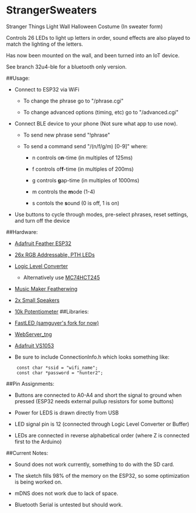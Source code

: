 # StrangerSweaters
Stranger Things Light Wall Halloween Costume (In sweater form)

Controls 26 LEDs to light up letters in order, sound effects are also played to match the lighting of the letters.

Has now been mounted on the wall, and been turned into an IoT device.

See branch 32u4-ble for a bluetooth only version.

##Usage:

* Connect to ESP32 via WiFi

  * To change the phrase go to "/phrase.cgi"

  * To change advanced options (timing, etc) go to "/advanced.cgi"

* Connect BLE device to your phone (Not sure what app to use now).

  * To send new phrase send "!phrase"

  * To send a command send "/(n/f/g/m) [0-9]" where:

    * n controls o**n**-time (in multiples of 125ms)

    * f controls of**f**-time (in multiples of 200ms)

    * g controls **g**ap-time (in multiples of 1000ms)

    * m controls the **m**ode (1-4)

    * s contols the **s**ound (0 is off, 1 is on)

* Use buttons to cycle through modes, pre-select phrases, reset settings, and turn off the device




##Hardware:

* [Adafruit Feather ESP32](https://www.adafruit.com/product/3405)

* [26x RGB Addressable, PTH LEDs](https://www.sparkfun.com/products/12877)

* [Logic Level Converter](https://www.sparkfun.com/products/12009)
    * Alternatively use [MC74HCT245](https://www.arrow.com/en/products/mc74hct245ang/on-semiconductor)

* [Music Maker Featherwing](https://www.adafruit.com/product/3436)

* [2x Small Speakers](https://www.arrow.com/en/products/cds-25148/cui-inc)

* [10k Potentiometer](https://www.arrow.com/en/products/rk09k1130ap5/alps-electric)
##Libraries:

* [FastLED (samguyer's fork for now)](https://github.com/samguyer/FastLED)

* [WebServer_tng](https://github.com/bbx10/WebServer_tng)

* [Adafruit VS1053](https://github.com/adafruit/Adafruit_VS1053_Library)

* Be sure to include ConnectionInfo.h which looks something like:
```
    const char *ssid = "wifi_name";
    const char *password = "hunter2";
```

##Pin Assignments:

* Buttons are connected to A0-A4 and short the signal to ground when pressed (ESP32 needs external pullup resistors for some buttons)

* Power for LEDS is drawn directly from USB

* LED signal pin is 12 (connected through Logic Level Converter or Buffer)

* LEDs are connected in reverse alphabetical order (where Z is connected first to the Arduino)

##Current Notes:

* Sound does not work currently, something to do with the SD card.

* The sketch fills 98% of the memory on the ESP32, so some optimization is being worked on.

* mDNS does not work due to lack of space.

* Bluetooth Serial is untested but should work.
